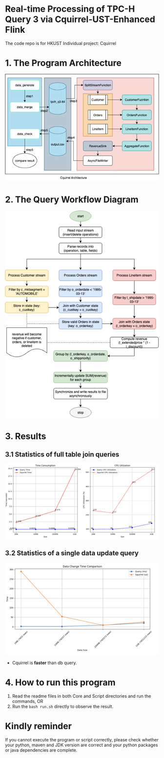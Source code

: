 # Real-time Processing of TPC-H Query 3 via Cquirrel-UST-Enhanced Flink
The code repo is for HKUST Individual project: Cquirrel

# 1. The Program Architecture

![alt text](cquirrel-ust.drawio.png)

# 2. The Query Workflow Diagram

![alt text](workflow.drawio.png)


# 3. Results

## 3.1 Statistics of full table join queries

![Time consumption statistics for full table queries](image-1.png)

## 3.2 Statistics of a single data update query

![The time consumption statistics of a single data update query](image-2.png)

* Cquirrel is **faster** than db query.

# 4. How to run this program
1. Read the readme files in both Core and Script directories and run the commands, OR
2. Run the `bash run.sh` directly to observe the result.

# Kindly reminder
If you cannot execute the program or script correctly, please check whether your python, maven and JDK version are correct and your python packages or java dependencies are complete.